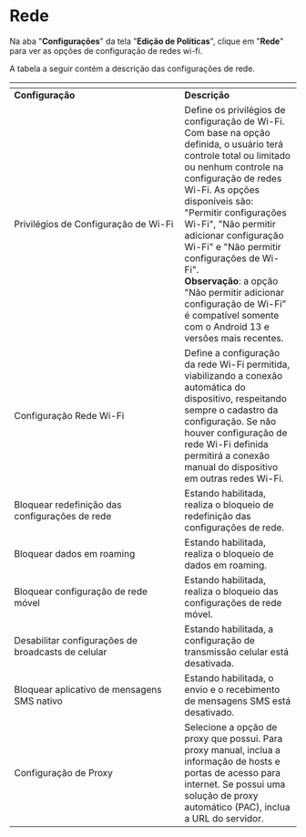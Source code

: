 # Rede

Na aba "**Configurações**" da tela "**Edição de Políticas**", clique em "**Rede**" para ver as opções de configuração de redes wi-fi.

A tabela a seguir contém a descrição das configurações de rede.

<table data-header-hidden><thead><tr><th width="283.33962264150944"></th><th></th></tr></thead><tbody><tr><td><strong>Configuração</strong></td><td><strong>Descrição</strong></td></tr><tr><td>Privilégios de Configuração de Wi-Fi</td><td>Define os privilégios de configuração de Wi-Fi. Com base na opção definida, o usuário terá controle total ou limitado ou nenhum controle na configuração de redes Wi-Fi. As opções disponíveis são:  "Permitir configurações Wi-Fi", "Não permitir adicionar configuração Wi-Fi" e "Não permitir configurações de Wi-Fi".<br><strong>Observação</strong>: a opção "Não permitir adicionar configuração de Wi-Fi” é compatível somente com o Android 13 e versões mais recentes.</td></tr><tr><td>Configuração Rede Wi-Fi</td><td>Define a configuração da rede Wi-Fi permitida, viabilizando a conexão automática do dispositivo, respeitando sempre o cadastro da configuração. Se não houver configuração de rede Wi-Fi definida permitirá a conexão manual do dispositivo em outras redes Wi-Fi.</td></tr><tr><td>Bloquear redefinição das configurações de rede</td><td>Estando habilitada, realiza o bloqueio de redefinição das configurações de rede.</td></tr><tr><td>Bloquear dados em roaming</td><td>Estando habilitada, realiza o bloqueio de dados em roaming.</td></tr><tr><td>Bloquear configuração de rede móvel</td><td>Estando habilitada, realiza o bloqueio das configurações de rede móvel.</td></tr><tr><td>Desabilitar configurações de broadcasts de celular</td><td>Estando habilitada, a configuração de transmissão celular está desativada.</td></tr><tr><td>Bloquear aplicativo de mensagens SMS nativo</td><td>Estando habilitada, o envio e o recebimento de mensagens SMS está desativado.</td></tr><tr><td>Configuração de Proxy</td><td>Selecione a opção de proxy que possui. Para proxy manual, inclua a informação de hosts e portas de acesso para internet. Se possui uma solução de proxy automático (PAC), inclua a URL do servidor.</td></tr></tbody></table>
